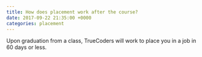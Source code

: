 ```yaml
---
title: How does placement work after the course?
date: 2017-09-22 21:35:00 +0000
categories: placement
---
```

Upon graduation from a class, TrueCoders will work to place you in a job in 60 days or less.

